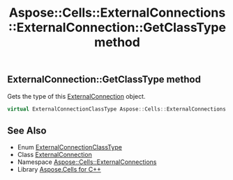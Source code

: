 ﻿---
title: Aspose::Cells::ExternalConnections::ExternalConnection::GetClassType method
linktitle: GetClassType
second_title: Aspose.Cells for C++ API Reference
description: 'Aspose::Cells::ExternalConnections::ExternalConnection::GetClassType method. Gets the type of this ExternalConnection object in C++.'
type: docs
weight: 4300
url: /cpp/aspose.cells.externalconnections/externalconnection/getclasstype/
---
## ExternalConnection::GetClassType method


Gets the type of this [ExternalConnection](../) object.

```cpp
virtual ExternalConnectionClassType Aspose::Cells::ExternalConnections::ExternalConnection::GetClassType()
```

## See Also

* Enum [ExternalConnectionClassType](../../externalconnectionclasstype/)
* Class [ExternalConnection](../)
* Namespace [Aspose::Cells::ExternalConnections](../../)
* Library [Aspose.Cells for C++](../../../)
